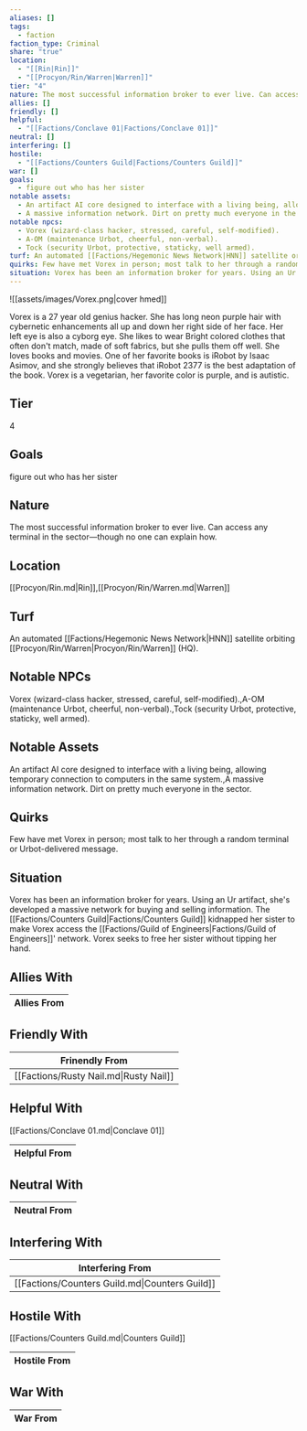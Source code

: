 ```yaml
---
aliases: []
tags:
  - faction
faction_type: Criminal
share: "true"
location:
  - "[[Rin|Rin]]"
  - "[[Procyon/Rin/Warren|Warren]]"
tier: "4"
nature: The most successful information broker to ever live. Can access any terminal in the sector—though no one can explain how.
allies: []
friendly: []
helpful:
  - "[[Factions/Conclave 01|Factions/Conclave 01]]"
neutral: []
interfering: []
hostile:
  - "[[Factions/Counters Guild|Factions/Counters Guild]]"
war: []
goals:
  - figure out who has her sister
notable assets:
  - An artifact AI core designed to interface with a living being, allowing temporary connection to computers in the same system.
  - A massive information network. Dirt on pretty much everyone in the sector.
notable npcs:
  - Vorex (wizard-class hacker, stressed, careful, self-modified).
  - A-OM (maintenance Urbot, cheerful, non-verbal).
  - Tock (security Urbot, protective, staticky, well armed).
turf: An automated [[Factions/Hegemonic News Network|HNN]] satellite orbiting [[Procyon/Rin/Warren|Procyon/Rin/Warren]] (HQ).
quirks: Few have met Vorex in person; most talk to her through a random terminal or Urbot-delivered message.
situation: Vorex has been an information broker for years. Using an Ur artifact, she's developed a massive network for buying and selling information. The [[Factions/Counters Guild|Factions/Counters Guild]] kidnapped her sister to make Vorex access the [[Factions/Guild of Engineers|Factions/Guild of Engineers]]' network. Vorex seeks to free her sister without tipping her hand.
---
```

![[assets/images/Vorex.png|cover hmed]]

Vorex is a 27 year old genius hacker. She has long neon purple hair with cybernetic enhancements all up and down her right side of her face. Her left eye is also a cyborg eye. She likes to wear Bright colored clothes that often don't match, made of soft fabrics, but she pulls them off well. She loves books and movies. One of her favorite books is iRobot by Isaac Asimov, and she strongly believes that iRobot 2377 is the best adaptation of the book. Vorex is a vegetarian, her favorite color is purple, and is autistic. 

## Tier

4

## Goals

figure out who has her sister

## Nature

The most successful information broker to ever live. Can access any terminal in the sector—though no one can explain how.

## Location

[[Procyon/Rin.md|Rin]],[[Procyon/Rin/Warren.md|Warren]]

## Turf

An automated [[Factions/Hegemonic News Network|HNN]] satellite orbiting [[Procyon/Rin/Warren|Procyon/Rin/Warren]] (HQ).

## Notable NPCs

Vorex (wizard-class hacker, stressed, careful, self-modified).,A-OM (maintenance Urbot, cheerful, non-verbal).,Tock (security Urbot, protective, staticky, well armed).

## Notable Assets

An artifact AI core designed to interface with a living being, allowing temporary connection to computers in the same system.,A massive information network. Dirt on pretty much everyone in the sector.

## Quirks

Few have met Vorex in person; most talk to her through a random terminal or Urbot-delivered message.

## Situation

Vorex has been an information broker for years. Using an Ur artifact, she's developed a massive network for buying and selling information. The [[Factions/Counters Guild|Factions/Counters Guild]] kidnapped her sister to make Vorex access the [[Factions/Guild of Engineers|Factions/Guild of Engineers]]' network. Vorex seeks to free her sister without tipping her hand.

## Allies With



| Allies From |
| ----------- |


## Friendly With



| Frinendly From                         |
| -------------------------------------- |
| [[Factions/Rusty Nail.md\|Rusty Nail]] |


## Helpful With

[[Factions/Conclave 01.md|Conclave 01]]

| Helpful From |
| ------------ |


## Neutral With




| Neutral From |
| ------------ |



## Interfering With




| Interfering From                               |
| ---------------------------------------------- |
| [[Factions/Counters Guild.md\|Counters Guild]] |



## Hostile With

[[Factions/Counters Guild.md|Counters Guild]]


| Hostile From |
| ------------ |



## War With



| War From |
| -------- |

